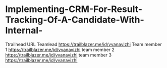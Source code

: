 # Implementing-CRM-For-Result-Tracking-Of-A-Candidate-With-Internal-

Ttrailhead URL
Teamlead https://trailblazer.me/id/vvanavizhi
Team member 1 https://trailblazer.me/id/vvanavizhi
team member 2 https://trailblazer.me/id/vvanavizhi
team member 3 https://trailblazer.me/id/vvanavizhi
